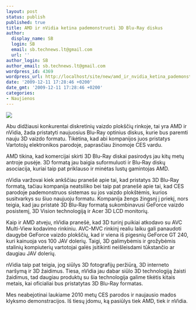 ```yaml
---
layout: post
status: publish
published: true
title: AMD ir nVidia ketina pademonstruoti 3D Blu-Ray diskus
author:
  display_name: SB
  login: SB
  email: sb.technews.lt@gmail.com
  url: ''
author_login: SB
author_email: sb.technews.lt@gmail.com
wordpress_id: 4369
wordpress_url: http://localhost/site/new/amd_ir_nvidia_ketina_pademonstruoti_3d_bluray_diskus/
date: '2009-12-11 17:28:46 +0200'
date_gmt: '2009-12-11 17:28:46 +0200'
categories:
- Naujienos
---
```

<div class="imgright"><img src="http://t3.gstatic.com/images?q=tbn:3CJ_RUM2dcSUlM:http://ces.desinformado.com/wp-content/uploads/2009/01/geforce_3d_vision.jpg"  /></div>
<p>Abu didžiausi konkurentai diskretinių vaizdo plokščių rinkoje, tai yra AMD ir nVidia, žada pristatyti naujuosius Blu-Ray optinius diskus, kurie bus paremti nauju 3D vaizdo formatu. Tikėtina, kad abi kompanijos juos pristatys Vartotojų elektronikos parodoje, paprasčiau žinomoje CES vardu.</p>
<p>AMD tikina, kad komercijai skirti 3D Blu-Ray diskai pasirodys jau kitų metų antroje pusėje. 3D formatą jau baigia suformuluoti ir Blu-Ray diskų asociacija, kuriai taip pat priklauso ir minėtas lustų gamintojas AMD. </p>
<p>nVidia varžovai kiek ankščiau pranešė apie tai, kad pristatys 3D Blu-Ray formatą, tačiau kompanija neatsiliko bei taip pat pranešė apie tai, kad CES parodoje pademonstruos sistemas su jos vaizdo plokštėmis, kurios susitvarkys su šiuo naujuoju formatu. Kompanija žengs žingsnį į priekį, nors teigia, kad jau pristatė 3D Blu-Ray formatą sukombinavusi GeForce vaizdo posistemį, 3D Vision technologiją ir Acer 3D LCD monitorių.</p>
<p>Kaip ir AMD atveju, nVidia pranešė, kad 3D turinį puikiai atkodavo su AVC Multi-View kodavimo rinkiniu. AVC-MVC rinkinį realiu laiku gali panaudoti daugybė GeForce vaizdo plokščių, kad ir viena iš pigesnių GeForce GT 240, kuri kainuoja vos 100 JAV dolerių. Taigi, 3D galimybėmis ir grožybėmis stalinių kompiuterių vartotojai galės įsitikinti neišleisdami tūkstančio ar daugiau JAV dolerių.</p>
<p>nVidia taip pat teigia, jog siūlys 3D fotografijų peržiūrą, 3D interneto naršymą ir 3D žaidimus. Tiesa, nVidia jau dabar siūlo 3D technologiją žaisti žaidimus, tad daugiau produktų su šia technologija galime tikėtis kitais metais, kai oficialiai bus pristatytas 3D Blu-Ray formatas.</p>
<p>Mes neabejotinai laukiame 2010 metų CES parodos ir naujausio mados klyksmo demonstracijos. Iš tiesų įdomu, ką pasiūlys tiek AMD, tiek ir nVidia.<br /></p>
